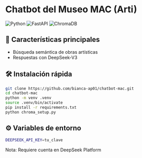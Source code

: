 # Chatbot del Museo MAC (Arti)

![Python](https://img.shields.io/badge/Python-3.10+-blue.svg) 
![FastAPI](https://img.shields.io/badge/Framework-FastAPI-green.svg)
![ChromaDB](https://img.shields.io/badge/Vector_DB-ChromaDB-orange.svg)

## 🚀 Características principales
- Búsqueda semántica de obras artísticas
- Respuestas con DeepSeek-V3

## 🛠 Instalación rápida
```bash
git clone https://github.com/bianca-ap01/chatbot-mac.git
cd chatbot-mac
python -m venv .venv
source .venv/bin/activate
pip install -r requirements.txt
python chroma_setup.py
```
## ⚙️ Variables de entorno

```bash
DEEPSEEK_API_KEY=tu_clave
```

Nota: Requiere cuenta en DeepSeek Platform
